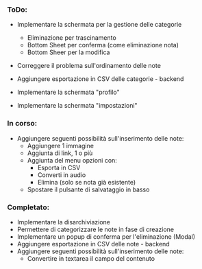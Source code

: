 ### ToDo:
- Implementare la schermata per la gestione delle categorie
  - Eliminazione per trascinamento
  - Bottom Sheet per conferma (come eliminazione nota)
  - Bottom Sheer per la modifica
- Correggere il problema sull'ordinamento delle note

- Aggiungere esportazione in CSV delle categorie - backend
- Implementare la schermata "profilo"
- Implementare la schermata "impostazioni"







### In corso:
- Aggiungere seguenti possibilità sull'inserimento delle note:
  - Aggiungere 1 immagine
  - Aggiunta di link, 1 o più
  - Aggiunta del menu opzioni con:
    - Esporta in CSV
    - Converti in audio
    - Elimina (solo se nota già esistente)
  - Spostare il pulsante di salvataggio in basso
  







### Completato:
- Implementare la disarchiviazione
- Permettere di categorizzare le note in fase di creazione
- Implementare un popup di conferma per l'eliminazione (Modal)
- Aggiungere esportazione in CSV delle note - backend
- Aggiungere seguenti possibilità sull'inserimento delle note:
  - Convertire in textarea il campo del contenuto